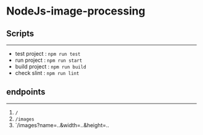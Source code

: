 # NodeJs-image-processing
## Scripts
---
* test project : `npm run test`
* run project : `npm run start`
* build project : `npm run build`
* check slint : `npm run lint`

## endpoints
---
1. `/`
2. `/images`
3. `/images?name=..&width=..&height=..
